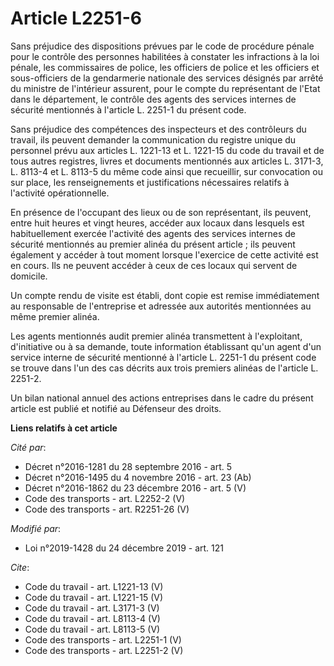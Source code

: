 # Article L2251-6

Sans préjudice des dispositions prévues par le code de procédure pénale pour le contrôle des personnes habilitées à constater
les infractions à la loi pénale, les commissaires de police, les officiers de police et les officiers et sous-officiers de la
gendarmerie nationale des services désignés par arrêté du ministre de l'intérieur assurent, pour le compte du représentant de
l'Etat dans le département, le contrôle des agents des services internes de sécurité mentionnés à l'article L. 2251-1 du
présent code. 

Sans préjudice des compétences des inspecteurs et des contrôleurs du travail, ils peuvent demander la communication du
registre unique du personnel prévu aux articles L. 1221-13 et L. 1221-15 du code du travail et de tous autres registres,
livres et documents mentionnés aux articles L. 3171-3, L. 8113-4 et L. 8113-5 du même code ainsi que recueillir, sur
convocation ou sur place, les renseignements et justifications nécessaires relatifs à l'activité opérationnelle. 

En présence de l'occupant des lieux ou de son représentant, ils peuvent, entre huit heures et vingt heures, accéder aux
locaux dans lesquels est habituellement exercée l'activité des agents des services internes de sécurité mentionnés au premier
alinéa du présent article ; ils peuvent également y accéder à tout moment lorsque l'exercice de cette activité est en cours.
Ils ne peuvent accéder à ceux de ces locaux qui servent de domicile. 

Un compte rendu de visite est établi, dont copie est remise immédiatement au responsable de l'entreprise et adressée aux
autorités mentionnées au même premier alinéa. 

Les agents mentionnés audit premier alinéa transmettent à l'exploitant, d'initiative ou à sa demande, toute information
établissant qu'un agent d'un service interne de sécurité mentionné à l'article L. 2251-1 du présent code se trouve dans l'un
des cas décrits aux trois premiers alinéas de l'article L. 2251-2. 

Un bilan national annuel des actions entreprises dans le cadre du présent article est publié et notifié au Défenseur des
droits.

**Liens relatifs à cet article**

_Cité par_:

  - Décret n°2016-1281 du 28 septembre 2016 - art. 5
  - Décret n°2016-1495 du 4 novembre 2016 - art. 23 (Ab)
  - Décret n°2016-1862 du 23 décembre 2016 - art. 5 (V)
  - Code des transports - art. L2252-2 (V)
  - Code des transports - art. R2251-26 (V)

_Modifié par_:

  - Loi n°2019-1428 du 24 décembre 2019 - art. 121

_Cite_:

  - Code du travail - art. L1221-13 (V)
  - Code du travail - art. L1221-15 (V)
  - Code du travail - art. L3171-3 (V)
  - Code du travail - art. L8113-4 (V)
  - Code du travail - art. L8113-5 (V)
  - Code des transports - art. L2251-1 (V)
  - Code des transports - art. L2251-2 (V)
